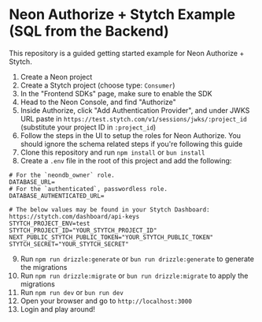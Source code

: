 # Neon Authorize + Stytch Example (SQL from the Backend)

This repository is a guided getting started example for Neon Authorize + Stytch.

1. Create a Neon project
2. Create a Stytch project (choose type: `Consumer`)
3. In the "Frontend SDKs" page, make sure to enable the SDK
4. Head to the Neon Console, and find "Authorize"
5. Inside Authorize, click "Add Authentication Provider", and under JWKS URL paste in `https://test.stytch.com/v1/sessions/jwks/:project_id` (substitute your project ID in `:project_id`)
6. Follow the steps in the UI to setup the roles for Neon Authorize. You should ignore the schema related steps if you're following this guide
7. Clone this repository and run `npm install` or `bun install`
8. Create a `.env` file in the root of this project and add the following:

```
# For the `neondb_owner` role.
DATABASE_URL=
# For the `authenticated`, passwordless role.
DATABASE_AUTHENTICATED_URL=

# The below values may be found in your Stytch Dashboard: https://stytch.com/dashboard/api-keys
STYTCH_PROJECT_ENV=test
STYTCH_PROJECT_ID="YOUR_STYTCH_PROJECT_ID"
NEXT_PUBLIC_STYTCH_PUBLIC_TOKEN="YOUR_STYTCH_PUBLIC_TOKEN"
STYTCH_SECRET="YOUR_STYTCH_SECRET"
```

9. Run `npm run drizzle:generate` or `bun run drizzle:generate` to generate the migrations
10. Run `npm run drizzle:migrate` or `bun run drizzle:migrate` to apply the migrations
11. Run `npm run dev` or `bun run dev`
12. Open your browser and go to `http://localhost:3000`
13. Login and play around!
